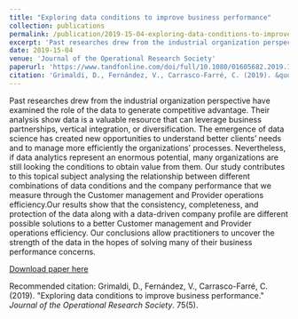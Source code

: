 ```yaml
---
title: "Exploring data conditions to improve business performance"
collection: publications
permalink: /publication/2019-15-04-exploring-data-conditions-to-improve-business-performance
excerpt: 'Past researches drew from the industrial organization perspective have examined the role of the data to generate competitive advantage. Their analysis show data is a valuable resource that can leverage business partnerships, vertical integration, or diversification. The emergence of data science has created new opportunities to understand better clients’ needs and to manage more efficiently the organizations’ processes. Nevertheless, if data analytics represent an enormous potential, many organizations are still looking the conditions to obtain value from them. Our study contributes to this topical subject analysing the relationship between different combinations of data conditions and the company performance that we measure through the Customer management and Provider operations efficiency.Our results show that the consistency, completeness, and protection of the data along with a data-driven company profile are different possible solutions to a better Customer management and Provider operations efficiency. Our conclusions allow practitioners to uncover the strength of the data in the hopes of solving many of their business performance concerns.'
date: 2019-15-04
venue: 'Journal of the Operational Research Society'
paperurl: 'https://www.tandfonline.com/doi/full/10.1080/01605682.2019.1590136'
citation: 'Grimaldi, D., Fernández, V., Carrasco-Farré, C. (2019). &quot;Exploring data conditions to improve business performance.&quot; <i>Journal of the Operational Research Society</i>. 75(5).'
---
```

Past researches drew from the industrial organization perspective have examined the role of the data to generate competitive advantage. Their analysis show data is a valuable resource that can leverage business partnerships, vertical integration, or diversification. The emergence of data science has created new opportunities to understand better clients’ needs and to manage more efficiently the organizations’ processes. Nevertheless, if data analytics represent an enormous potential, many organizations are still looking the conditions to obtain value from them. Our study contributes to this topical subject analysing the relationship between different combinations of data conditions and the company performance that we measure through the Customer management and Provider operations efficiency.Our results show that the consistency, completeness, and protection of the data along with a data-driven company profile are different possible solutions to a better Customer management and Provider operations efficiency. Our conclusions allow practitioners to uncover the strength of the data in the hopes of solving many of their business performance concerns.

[Download paper here](http://academicpages.github.io/files/paper1.pdf)

Recommended citation: Grimaldi, D., Fernández, V., Carrasco-Farré, C. (2019). "Exploring data conditions to improve business performance." <i>Journal of the Operational Research Society</i>. 75(5).